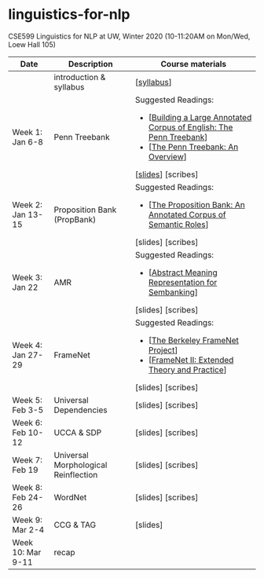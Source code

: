 # linguistics-for-nlp

CSE599 Linguistics for NLP at UW, Winter 2020 (10-11:20AM on Mon/Wed, Loew Hall 105)

| Date |	Description	 |Course materials |
| ------------ | ------------ | ------------  |
|  | introduction & syllabus | [[syllabus](https://www.overleaf.com/read/rmgmskbgtzjg)] |
|Week 1: Jan 6-8 | Penn Treebank |Suggested Readings:  <ul><li>[[Building a Large Annotated Corpus of English: The Penn Treebank](https://www.aclweb.org/anthology/J93-2004/)]</li><li>[[The Penn Treebank: An Overview](https://link.springer.com/chapter/10.1007/978-94-010-0201-1_1)]</li></ul> [[slides](https://www.overleaf.com/read/ngkbtzswpywx)] [scribes]|
|Week 2: Jan 13-15     | Proposition Bank (PropBank) |Suggested Readings:  <ul><li>[[The Proposition Bank: An Annotated Corpus of Semantic Roles](https://www.aclweb.org/anthology/J05-1004/)]</li></ul> [slides] [scribes]|
|Week 3: Jan 22     | AMR  |Suggested Readings:  <ul> <li>[[Abstract Meaning Representation for Sembanking](https://www.aclweb.org/anthology/W13-2322/)]</li></ul> [slides] [scribes]|
|Week 4: Jan 27-29  | FrameNet |Suggested Readings:  <ul><li>[[The Berkeley FrameNet Project](https://www.aclweb.org/anthology/P98-1013/)]</li> <li>[[FrameNet II: Extended Theory and Practice](https://www.aclweb.org/anthology/J05-1004/)]</li></ul> [slides] [scribes]|
|Week 5: Feb 3-5    | Universal Dependencies | [slides] [scribes]|
|Week 6: Feb 10-12  | UCCA & SDP |[slides] [scribes]|
|Week 7: Feb 19     | Universal Morphological Reinflection | [slides] [scribes]|
|Week 8: Feb 24-26  | WordNet|[slides] [scribes]|
|Week 9: Mar 2-4    | CCG & TAG | [slides] |
|Week 10: Mar 9-11  | recap | |


